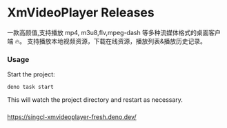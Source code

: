 # XmVideoPlayer Releases

一款高颜值,支持播放 mp4, m3u8,flv,mpeg-dash 等多种流媒体格式的桌面客户端 🔥。 支持播放本地视频资源，下载在线资源，播放列表&播放历史记录。


### Usage

Start the project:

```
deno task start
```

This will watch the project directory and restart as necessary.

###
https://singcl-xmvideoplayer-fresh.deno.dev/